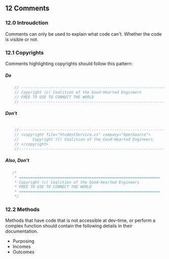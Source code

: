 ## 12 Comments

### 12.0 Introudction
Comments can only be used to explain what code can't. Whether the code is visible or not.

### 12.1 Copyrights
Comments highlighting copyrights should follow this pattern:

##### Do
```csharp
    // ---------------------------------------------------------------
    // Copyright (c) Coalition of the Good-Hearted Engineers
    // FREE TO USE TO CONNECT THE WORLD
    // ---------------------------------------------------------------
```

##### Don't
```csharp

    //----------------------------------------------------------------
    // <copyright file="StudentService.cs" company="OpenSource">
    //      Copyright (C) Coalition of the Good-Hearted Engineers
    // </copyright>
    //----------------------------------------------------------------

```

##### Also, Don't
```csharp
   /* 
    * ==============================================================
    * Copyright (c) Coalition of the Good-Hearted Engineers
    * FREE TO USE TO CONNECT THE WORLD
    * ==============================================================
    */
```

### 12.2 Methods
Methods that have code that is not accessible at dev-time, or perform a complex function should contain the following details in their documentation.

- Purposing
- Incomes
- Outcomes



